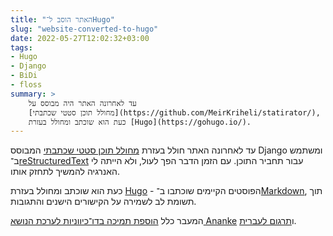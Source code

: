 ```yaml
---
title: "האתר הוסב ל־Hugo"
slug: "website-converted-to-hugo"
date: 2022-05-27T12:02:32+03:00
tags:
- Hugo
- Django
- BiDi
- floss
summary: >
    עד לאחרונה האתר היה מבוסס על 
    [מחולל תוכן סטטי שכתבתי](https://github.com/MeirKriheli/statirator/),
    כעת הוא שוכתב ומחולל בעזרת [Hugo](https://gohugo.io/).
---
```


עד לאחרונה האתר חולל בעזרת
[מחולל תוכן סטטי שכתבתי](https://github.com/MeirKriheli/statirator/) המבוסס
Django ומשתמש ב־[reStructuredText](https://docutils.sourceforge.io/rst.html) עבור תחביר התוכן.
עם הזמן הדבר הפך לעול, ולא הייתה לי האנרגיה להמשיך לתחזק אותו.

כעת הוא שוכתב ומחולל בעזרת [Hugo](https://gohugo.io/) - הפוסטים הקיימים שוכתבו
ב־[Markdown](https://gohugo.io/content-management/formats/#learn-markdown), תוך
תשומת לב לשמירה על הקישורים הישנים והתגובות.

המעבר כלל [הוספת תמיכה בדו־כיווניות לערכת הנושא Ananke](https://github.com/theNewDynamic/gohugo-theme-ananke/pull/532/commits)
ו[תרגום לעברית](https://github.com/theNewDynamic/gohugo-theme-ananke/pull/544).
